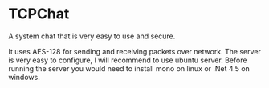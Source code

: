 # TCPChat
A system chat that is very easy to use and secure.

It uses AES-128 for sending and receiving packets over network.
The server is very easy to configure, I will recommend to use ubuntu server.
Before running the server you would need to install mono on linux or .Net 4.5 on windows.
